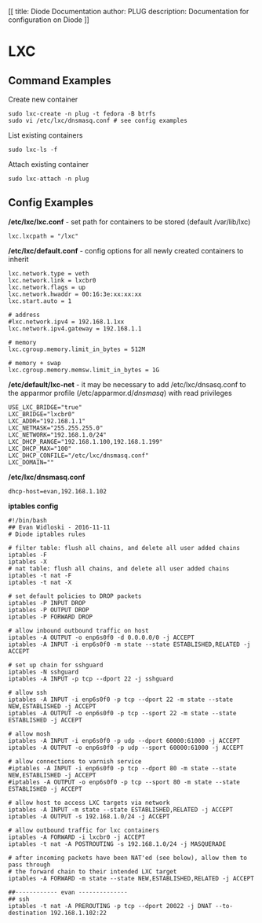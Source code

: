 [[
title: Diode Documentation
author: PLUG
description: Documentation for configuration on Diode
]]

# LXC
## Command Examples
Create new container

    sudo lxc-create -n plug -t fedora -B btrfs
    sudo vi /etc/lxc/dnsmasq.conf # see config examples
    
List existing containers

    sudo lxc-ls -f
    
Attach existing container

    sudo lxc-attach -n plug
    
## Config Examples
**/etc/lxc/lxc.conf** - set path for containers to be stored (default /var/lib/lxc)

    lxc.lxcpath = "/lxc"

**/etc/lxc/default.conf** - config options for all newly created containers to inherit

    lxc.network.type = veth
    lxc.network.link = lxcbr0
    lxc.network.flags = up
    lxc.network.hwaddr = 00:16:3e:xx:xx:xx
    lxc.start.auto = 1

    # address
    #lxc.network.ipv4 = 192.168.1.1xx
    lxc.network.ipv4.gateway = 192.168.1.1

    # memory
    lxc.cgroup.memory.limit_in_bytes = 512M

    # memory + swap
    lxc.cgroup.memory.memsw.limit_in_bytes = 1G

**/etc/default/lxc-net** - it may be necessary to add /etc/lxc/dnsasq.conf to the apparmor profile (/etc/apparmor.d/*dnsmasq*) with read privileges

    USE_LXC_BRIDGE="true"
    LXC_BRIDGE="lxcbr0"
    LXC_ADDR="192.168.1.1"
    LXC_NETMASK="255.255.255.0"
    LXC_NETWORK="192.168.1.0/24"
    LXC_DHCP_RANGE="192.168.1.100,192.168.1.199"
    LXC_DHCP_MAX="100"
    LXC_DHCP_CONFILE="/etc/lxc/dnsmasq.conf"
    LXC_DOMAIN=""

**/etc/lxc/dnsmasq.conf**

    dhcp-host=evan,192.168.1.102

**iptables config**

    #!/bin/bash
    ## Evan Widloski - 2016-11-11
    # Diode iptables rules

    # filter table: flush all chains, and delete all user added chains
    iptables -F
    iptables -X
    # nat table: flush all chains, and delete all user added chains
    iptables -t nat -F
    iptables -t nat -X

    # set default policies to DROP packets
    iptables -P INPUT DROP
    iptables -P OUTPUT DROP
    iptables -P FORWARD DROP

    # allow inbound outbound traffic on host 
    iptables -A OUTPUT -o enp6s0f0 -d 0.0.0.0/0 -j ACCEPT 
    iptables -A INPUT -i enp6s0f0 -m state --state ESTABLISHED,RELATED -j ACCEPT

    # set up chain for sshguard
    iptables -N sshguard
    iptables -A INPUT -p tcp --dport 22 -j sshguard

    # allow ssh
    iptables -A INPUT -i enp6s0f0 -p tcp --dport 22 -m state --state NEW,ESTABLISHED -j ACCEPT
    iptables -A OUTPUT -o enp6s0f0 -p tcp --sport 22 -m state --state ESTABLISHED -j ACCEPT

    # allow mosh
    iptables -A INPUT -i enp6s0f0 -p udp --dport 60000:61000 -j ACCEPT
    iptables -A OUTPUT -o enp6s0f0 -p udp --sport 60000:61000 -j ACCEPT

    # allow connections to varnish service
    #iptables -A INPUT -i enp6s0f0 -p tcp --dport 80 -m state --state NEW,ESTABLISHED -j ACCEPT
    #iptables -A OUTPUT -o enp6s0f0 -p tcp --sport 80 -m state --state ESTABLISHED -j ACCEPT

    # allow host to access LXC targets via network
    iptables -A INPUT -m state --state ESTABLISHED,RELATED -j ACCEPT
    iptables -A OUTPUT -s 192.168.1.0/24 -j ACCEPT

    # allow outbound traffic for lxc containers
    iptables -A FORWARD -i lxcbr0 -j ACCEPT
    iptables -t nat -A POSTROUTING -s 192.168.1.0/24 -j MASQUERADE

    # after incoming packets have been NAT'ed (see below), allow them to pass through
    # the forward chain to their intended LXC target
    iptables -A FORWARD -m state --state NEW,ESTABLISHED,RELATED -j ACCEPT

    ##------------ evan --------------
    ## ssh
    iptables -t nat -A PREROUTING -p tcp --dport 20022 -j DNAT --to-destination 192.168.1.102:22


